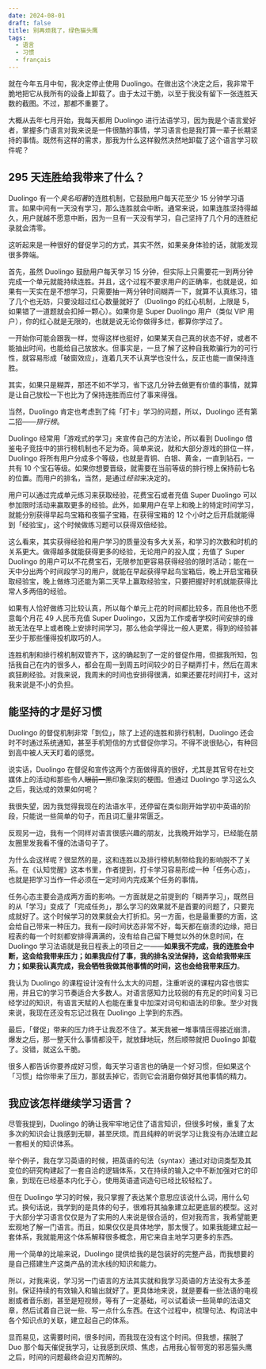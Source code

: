 ```yaml
---
date: 2024-08-01
draft: false
title: 别再烦我了，绿色猫头鹰
tags:
  - 语言
  - 习惯
  - français
---
```


就在今年五月中旬，我决定停止使用 Duolingo。在做出这个决定之后，我非常干脆地把它从我所有的设备上卸载了。由于太过干脆，以至于我没有留下一张连胜天数的截图。不过，那都不重要了。

大概从去年七月开始，我每天都用 Duolingo 进行法语学习，因为我是个语言爱好者，掌握多门语言对我来说是一件很酷的事情，学习语言也是我打算一辈子长期坚持的事情。既然有这样的需求，那我为什么这样毅然决然地卸载了这个语言学习软件呢？

## 295 天连胜给我带来了什么？

Duolingo 有一个*臭名昭著*的连胜机制，它鼓励用户每天花至少 15 分钟学习语言。如果中间有一天没有学习，那么连胜就会中断。通常来说，如果连胜坚持得越久，用户就越不愿意中断，因为一旦有一天没有学习，自己坚持了几个月的连胜纪录就会清零。

这听起来是一种很好的督促学习的方式，其实不然，如果亲身体验的话，就能发现很多弊端。

首先，虽然 Duolingo 鼓励用户每天学习 15 分钟，但实际上只需要花一到两分钟完成一个单元就能持续连胜。并且，这个过程不要求用户的正确率，也就是说，如果有一天实在是不想学习，只需要抽一两分钟时间糊弄一下，就算不认真练习，错了几个也无妨，只要没超过红心数量就好了（Duolingo 的红心机制，上限是 5，如果错了一道题就会扣掉一颗心）。如果你是 Super Duolingo 用户（类似 VIP 用户），你的红心就是无限的，也就是说无论你做得多烂，都算你学过了。

一开始你可能会跟我一样，觉得这样也挺好，如果某天自己真的状态不好，或者不能抽出时间，也能给自己放放水。但事实是，一旦了解了这种自我欺骗行为的可行性，就容易形成「破窗效应」，连着几天不认真学也没什么，反正也能一直保持连胜。

其实，如果只是糊弄，那还不如不学习，省下这几分钟去做更有价值的事情，就算是让自己放松一下也比为了保持连胜而应付了事来得强。

当然，Duolingo 肯定也考虑到了纯「打卡」学习的问题，所以，Duolingo 还有第二招——*排行榜*。

Duolingo 经常用「游戏式的学习」来宣传自己的方法论，所以看到 Duolingo 借鉴电子竞技中的排行榜机制也不足为奇。简单来说，就和大部分游戏的排位一样，Duolingo 将所有用户分成多个等级，也就是青铜、白银、黄金，一直到钻石，一共有 10 个宝石等级。如果你想要晋级，就需要在当前等级的排行榜上保持前七名的位置。而用户的排名，当然，是通过*经验*来决定的。

用户可以通过完成单元练习来获取经验，花费宝石或者充值 Super Duolingo 可以参加限时活动来赢取更多的经验。此外，如果用户在早上和晚上的特定时间学习，就能分别获得早起鸟宝箱和夜猫子宝箱，在获得宝箱的 12 个小时之后开启就能得到「经验宝」，这个时候做练习题可以获得双倍经验。

这么看来，其实获得经验和用户学习的质量没有多大关系，和学习的次数和时机的关系更大。做得越多就能获得更多的经验，无论用户的投入度；充值了 Super Duolingo 的用户可以不花费宝石，无限参加更容易获得经验的限时活动；能在一天中分出两个时间段学习的用户，就能在早起获得早起鸟宝箱后，晚上开启宝箱获取经验宝，晚上做练习还能为第二天早上赢取经验宝，只要把握好时机就能获得比常人多两倍的经验。

如果有人恰好做练习比较认真，所以每个单元上花的时间都比较多，而且他也不愿意每个月花 49 人民币充值 Super Duolingo，又因为工作或者学校时间安排的缘故无法在早上或者晚上安排时间学习，那么他会学得比一般人更累，得到的经验甚至少于那些懂得投机取巧的人。

连胜机制和排行榜机制双管齐下，这的确起到了一定的督促作用，但据我所知，包括我自己在内的很多人，都会在周一到周五时间较少的日子糊弄打卡，然后在周末疯狂刷经验。对我来说，我周末的时间也安排得很满，如果还要花时间打卡，这对我来说是不小的负担。

## 能坚持的才是好习惯

Duolingo 的督促机制非常「到位」，除了上述的连胜和排行机制，Duolingo 还会时不时通过系统通知，甚至手机短信的方式督促你学习。不得不说很贴心，有种回到高中被人天天盯着的感觉。

说实话，Duolingo 在督促和宣传这两个方面做得真的很好，尤其是其官号在社交媒体上的活动和那些令人~~眼前一黑~~印象深刻的梗图。但通过 Duolingo 学习这么久之后，我达成的效果如何呢？

我很失望，因为我觉得我现在的法语水平，还停留在类似刚开始学初中英语的阶段，只能说一些简单的句子，而且词汇量非常匮乏。

反观另一边，我有一个同样对语言很感兴趣的朋友，比我晚开始学习，已经能在朋友圈里发我看不懂的法语句子了。

为什么会这样呢？很显然的是，这和连胜以及排行榜机制带给我的影响脱不了关系。在《认知觉醒》这本书里，作者提到，打卡学习容易形成一种「任务心态」，也就是把学习当作一件必须在一定时间内完成某个任务的事情。

任务心态主要会造成两方面的影响。一方面就是之前提到的「糊弄学习」，既然目的从「学习」变成了「完成任务」，那么学习的效果就不是首要的问题了，只要完成就好了。这个时候学习的效果就会大打折扣。另一方面，也是最重要的方面，这会给自己带来一种压力。我有一段时间状态非常不好，每天都在崩溃的边缘，把日程表的每一个时刻都安排得满满的，没有给自己留下睡觉以外的休息时间，在 Duolingo 学习法语就是我日程表上的项目之一——**如果我不完成，我的连胜会中断，这会给我带来压力；如果我应付了事，我的排名没法保持，这会给我带来压力；如果我认真完成，我会牺牲我做其他事情的时间，这也会给我带来压力**。

我认为 Duolingo 的课程设计没有什么太大的问题，注重听说的课程内容也很实用，并且它的学习节奏适合大多数人。对语言感知力比较弱的有充足的时间复习已经学过的知识，有语言天赋的人也能在重复中加深对词句和语法的印象。至少对我来说，我现在还没有忘记过我在 Duolingo 上学到的东西。

最后，「督促」带来的压力终于让我忍不住了。某天我被一堆事情压得接近崩溃，爆发之后，那一整天什么事情都没干，就放肆地玩，然后顺带就把 Duolingo 卸载了。没错，就这么干脆。

很多人都告诉你要养成好习惯，每天学习语言也的确是一个好习惯，但如果这个「习惯」给你带来了压力，那就丢掉它，否则它会消磨你做好其他事情的精力。

## 我应该怎样继续学习语言？

尽管我提到，Duolingo 的确让我牢牢地记住了语言知识，但很多时候，重复了太多次的知识会让我感到无聊，甚至厌烦。而且纯粹的听说学习让我没有办法建立起一套相关的知识体系。

举个例子，我在学习英语的时候，把英语的句法（syntax）通过对动词类型及其变位的研究构建起了一套自洽的逻辑体系，又在持续的输入之中不断加强对它的印象，到现在已经基本内化于心，使用英语遣词造句已经比较轻松了。

但在 Duolingo 学习的时候，我只掌握了表达某个意思应该说什么词，用什么句式。换句话说，我学到的是具体的句子，很难将其抽象建立起更底层的模型。这对于大部分学习语言仅仅是为了实用的人来说是很合适的，但对我而言，我希望能更宏观地了解一门语言。而且，如果仅仅是具体地学，那太慢了。如果我能建立起一套体系，我就能用这个体系解释很多概念，用它来自主地学习更多的东西。

用一个简单的比喻来说，Duolingo 提供给我的是包装好的完整产品，而我想要的是自己搭建生产这类产品的流水线的知识和能力。

所以，对我来说，学习另一门语言的方法其实就和我学习英语的方法没有太多差别。保证持续的有效输入和输出就好了。更具体地来说，就是要看一些法语的电视剧或者音乐剧，甚至是短视频，等有了一定基础，可以试着读一些简单的法语文章，然后试着自己说一些、写一点什么东西。在这个过程中，梳理句法、构词法中各个知识点的关联，建立起自己的体系。

显而易见，这需要时间，很多时间，而我现在没有这个时间。但我想，摆脱了 Duo 那个每天催促我学习，让我感到厌烦、焦虑，占用我心智带宽的邪恶猫头鹰之后，时间的问题最终会迎刃而解的。
